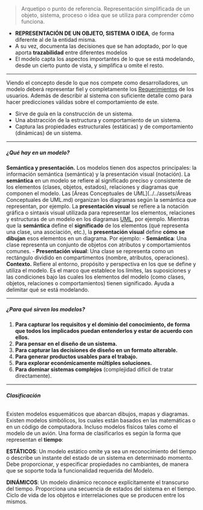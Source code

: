 >  Arquetipo o punto de referencia. Representación simplificada de un objeto, sistema, proceso o idea que se utiliza para comprender cómo funciona.
- **REPRESENTACIÓN DE UN OBJETO, SISTEMA O IDEA**, de forma diferente al de la entidad misma. 
- A su vez, documenta las decisiones que se han adoptado, por lo que aporta **trazabilidad** entre diferentes modelos 
- El modelo capta los aspectos importantes de lo que se está modelando, desde un cierto punto de vista, y simplifica u omite el resto.
****
Viendo el concepto desde lo que nos compete como desarrolladores, un modelo deberá representar fiel y completamente los [Requerimientos](../../assets/Requerimientos.md) de los usuarios. Además de describir al sistema con suficiente detalle como para hacer predicciones válidas sobre el comportamiento de este.
- Sirve de guía en la construcción de un sistema.
- Una abstracción de la estructura y comportamiento de un sistema.
- Captura las propiedades estructurales (estáticas) y de comportamiento (dinámicas) de un sistema.
****
##### **¿Qué hay en un modelo?**
**Semántica y presentación.** Los modelos tienen dos aspectos principales: la información semántica (semántica) y la presentación visual (notación).
	La **semántica** en un modelo se refiere al significado preciso y consistente de los elementos (clases, objetos, estados), relaciones y diagramas que componen el modelo. Las [Áreas Conceptuales de UML](../../assets/Áreas Conceptuales de UML.md) organizan los diagramas según la semántica que representan, por ejemplo.
	La **presentación visual** se refiere a la notación gráfica o sintaxis visual utilizada para representar los elementos, relaciones y estructuras de un modelo en los diagramas [UML](../../assets/UML.md), por ejemplo.
	Mientras que la **semántica** define el **significado** de los elementos (qué representa una clase, una asociación, etc.), la **presentación visual** define **cómo se dibujan** esos elementos en un diagrama. Por ejemplo:
	- **Semántica**: Una clase representa un conjunto de objetos con atributos y comportamientos comunes.
	- **Presentación visual**: Una clase se representa como un rectángulo dividido en compartimentos (nombre, atributos, operaciones).
**Contexto.** Refiere al entorno, propósito y perspectiva en los que se define y utiliza el modelo. Es el marco que establece los límites, las suposiciones y las condiciones bajo las cuales los elementos del modelo (como clases, objetos, relaciones o comportamientos) tienen significado. Ayuda a delimitar qué se está modelando.
****
##### **¿Para qué sirven los modelos?**
1. **Para capturar los requisitos y el dominio del conocimiento, de forma que todos los implicados puedan entenderlos y estar de acuerdo con ellos.**
2. **Para pensar en el diseño de un sistema.**
3. **Para capturar las decisiones de diseño en un formato alterable.**
4. **Para generar productos usables para el trabajo.**
5. **Para explorar económicamente múltiples soluciones.**
6. **Para dominar sistemas complejos** (complejidad difícil de tratar directamente). 
****
###### **Clasificación**
Existen modelos esquemáticos que abarcan dibujos, mapas y diagramas. Existen modelos simbólicos, los cuales están basados en las matemáticas o en un código de computadora. Incluso modelos físicos tales como el modelo de un avión.
Una forma de clasificarlos es según la forma que representan el **tiempo**:

**ESTÁTICOS**: Un modelo estático omite ya sea un reconocimiento del tiempo o describe un instante del estado de un sistema en determinado momento. Debe proporcionar, y especificar propiedades no cambiantes, de manera que se soporte toda la funcionalidad requerida del Modelo.

**DINÁMICOS**: Un modelo dinámico reconoce explícitamente el transcurso del tiempo. Proporciona una secuencia de estados del sistema en el tiempo. Ciclo de vida de los objetos e interrelaciones que se producen entre los mismos.